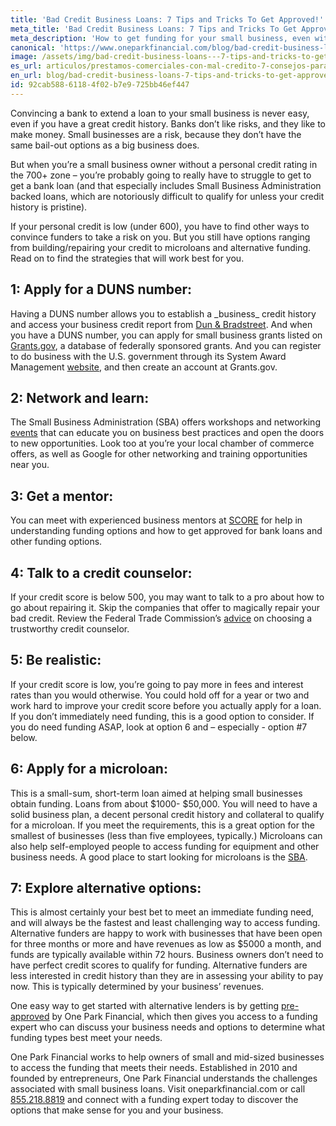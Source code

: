 ```yaml
---
title: 'Bad Credit Business Loans: 7 Tips and Tricks To Get Approved!'
meta_title: 'Bad Credit Business Loans: 7 Tips and Tricks To Get Approved!'
meta_description: 'How to get funding for your small business, even with a bad credit history. Visito us and learn 7 tips and tricks to get approved for a business loan even with bad credit.'
canonical: 'https://www.oneparkfinancial.com/blog/bad-credit-business-loans-7-tips-and-tricks-to-get-approved'
image: /assets/img/bad-credit-business-loans---7-tips-and-tricks-to-get-approved.jpg
es_url: articulos/prestamos-comerciales-con-mal-credito-7-consejos-para-ser-aprobado
en_url: blog/bad-credit-business-loans-7-tips-and-tricks-to-get-approved
id: 92cab588-6118-4f02-b7e9-725bb46ef447
---
```

<p>Convincing a bank to extend a loan to your small business is never easy, even if you have a great credit history. Banks don&rsquo;t like risks, and they like to make money. Small businesses are a risk, because they don&rsquo;t have the same bail-out options as a big business does.</p>

<p>But when you&rsquo;re a small business owner without a personal credit rating in the 700+ zone &ndash; you&rsquo;re probably going to really have to struggle to get to get a bank loan (and that especially includes Small Business Administration backed loans, which are notoriously difficult to qualify for unless your credit history is pristine).</p>

<p>If your personal credit is low (under 600), you have to find other ways to convince funders to take a risk on you. But you still have options ranging from building/repairing your credit to microloans and alternative funding. Read on to find the strategies that will work best for you.</p>

<h2>1: Apply for a DUNS number: </h2> 
Having a DUNS number allows you to establish a _business_ credit history and access your business credit report from&nbsp;<a href="https://iupdate.dnb.com/iUpdate/viewiUpdateHome.htm;jsessionid=A9C87768E3F759B25ADE4330A2D1BE0F.app2">Dun &amp; Bradstreet</a>. And when you have a DUNS number, you can apply for small business grants listed on <a href="http://www.grants.gov/web/grants/search-grants.html">Grants.gov</a>, a database of federally sponsored grants. And you can register to do business with the U.S. government through its System Award Management&nbsp;<a href="https://www.sam.gov/portal/SAM/?portal:componentId=9615a076-c195-44d7-9bf4-ff1d3d101e6c&amp;interactionstate=JBPNS_rO0ABXc0ABBfanNmQnJpZGdlVmlld0lkAAAAAQATL2pzZi9uYXZpZ2F0aW9uLmpzcAAHX19FT0ZfXw**&amp;portal:type=action##11">website</a>, and then create an account at Grants.gov.</p>

<h2>2: Network and learn: </h2>
The Small Business Administration (SBA) offers workshops and networking <a href="https://www.sba.gov/tools/events">events</a> that can educate you on business best practices and open the doors to new opportunities. Look too at you&rsquo;re your local chamber of commerce offers, as well as Google for other networking and training opportunities near you.</p>

<h2>3: Get a mentor:</h2> 
You can meet with experienced business mentors at <a href="https://www.sba.gov/offices/headquarters/oed/resources/148091">SCORE</a>&nbsp;for help in understanding funding options and how to get approved for bank loans and other funding options.</p>

<h2>4: Talk to a credit counselor:</h2>
If your credit score is below 500, you may want to talk to a pro about how to go about repairing it. Skip the companies that offer to magically repair your bad credit. Review the Federal Trade Commission&rsquo;s <a href="https://www.consumer.ftc.gov/articles/0153-choosing-credit-counselor">advice</a> on choosing a trustworthy credit counselor.</p>

<h2>5: Be realistic:</h2>
If your credit score is low, you&rsquo;re going to pay more in fees and interest rates than you would otherwise. You could hold off for a year or two and work hard to improve your credit score before you actually apply for a loan. If you don&rsquo;t immediately need funding, this is a good option to consider. If you do need funding ASAP, look at option 6 and &ndash; especially - option #7 below.</p>

<h2>6: Apply for a microloan:</h2>
This is a small-sum,&nbsp;short-term loan aimed at helping small businesses obtain funding. Loans from about $1000- $50,000. You will need to have a solid business plan, a decent personal credit history and collateral to qualify for a microloan. If you meet the requirements, this is a great option for the smallest of businesses (less than five employees, typically.) Microloans can also help self-employed people to access funding for equipment and other business needs. A good place to start looking for microloans is the <a href="https://www.sba.gov/loans-grants/see-what-sba-offers/sba-loan-programs/microloan-program">SBA</a>.</p>

<h2>7: Explore alternative options: </h2>
This is almost certainly your best bet to meet an immediate funding need, and will always be the fastest and least challenging way to access funding. Alternative funders are happy to work with businesses that have been open for three months or more and have revenues as low as $5000 a month, and funds are typically available within 72 hours. Business owners don&rsquo;t need to have perfect credit scores to qualify for funding. Alternative funders are less interested in credit history than they are in assessing your ability to pay now. This is typically determined by your business&rsquo; revenues.</p>

<p>One easy way to get started with alternative lenders is by getting <a href="https://www.oneparkfinancial.com/pre-qualification">pre-approved</a> by One Park Financial, which then gives you access to a funding expert who can discuss your business needs and options to determine what funding types best meet your needs.</p>

<p>One Park Financial works to help owners of small and mid-sized businesses to access the funding that meets their needs. Established in 2010 and founded by entrepreneurs, One Park Financial understands the challenges associated with small business loans. Visit oneparkfinancial.com or call <a href="tel:8552188819">855.218.8819</a> and connect with a funding expert today to discover the options that make sense for you and your business.</p>
